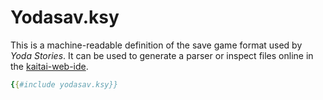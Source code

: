 Yodasav.ksy
===========

This is a machine-readable definition of the save game format used by *Yoda Stories*. It can be used to generate a parser or inspect files online in the [kaitai-web-ide](ide.kaitai.io).

```yaml
{{#include yodasav.ksy}}
```
